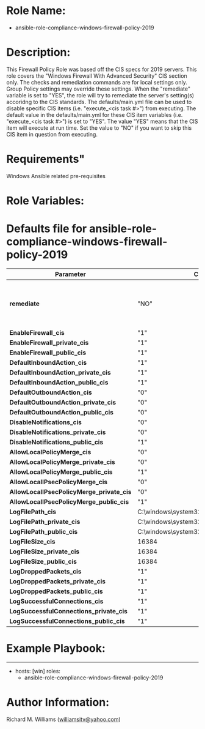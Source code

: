 # Role Name:
- ansible-role-compliance-windows-firewall-policy-2019

# Description:
This Firewall Policy Role was based off the CIS specs for 2019 servers.   This
role covers the "Windows Firewall With Advanced Security" CIS section only. The
checks and remediation commands are for local settings only. Group Policy
settings may override these settings. When the "remediate" variable is set to
"YES", the role will try to remediate the server's setting(s) accoridng to the
CIS standards.  The defaults/main.yml file can be used to disable specific CIS
items (i.e. "execute_<cis task #>") from executing. The default value in the
defaults/main.yml for these CIS item variables (i.e. "execute_<cis task #>") is
set to "YES". The value "YES" means that the CIS item will execute at run time.
Set the value to "NO" if you want to skip this CIS item in question from
executing.

# Requirements"
Windows Ansible related pre-requisites

# Role Variables:
# Defaults file for ansible-role-compliance-windows-firewall-policy-2019

Parameter | Choices/Defaults|Comments
----------|-----------------|--------
__remediate__ |"NO"| variable used to determine whether or not to remedaite.
__EnableFirewall_cis__ |"1"| CIS value.
__EnableFirewall_private_cis__ |"1"| CIS value.
__EnableFirewall_public_cis__ |"1"| CIS value.
__DefaultInboundAction_cis__ |"1"| CIS value.
__DefaultInboundAction_private_cis__ |"1"| CIS value.
__DefaultInboundAction_public_cis__ |"1"| CIS value.
__DefaultOutboundAction_cis__ |"0"| CIS value.
__DefaultOutboundAction_private_cis__ |"0"| CIS value.
__DefaultOutboundAction_public_cis__ |"0"| CIS value.
__DisableNotifications_cis__ |"0"| CIS value.
__DisableNotifications_private_cis__ |"0"| CIS value.
__DisableNotifications_public_cis__ |"1"| CIS value.
__AllowLocalPolicyMerge_cis__ |"0"| CIS value.
__AllowLocalPolicyMerge_private_cis__|"0"| CIS value.
__AllowLocalPolicyMerge_public_cis__ |"1"| CIS value.
__AllowLocalIPsecPolicyMerge_cis__ |"0"| CIS value.
__AllowLocalIPsecPolicyMerge_private_cis__ |"0"| CIS value.
__AllowLocalIPsecPolicyMerge_public_cis__ |"1"| CIS value.
__LogFilePath_cis__ |C:\windows\system32\logfiles\firewall\domainfirewall.log| CIS value.
__LogFilePath_private_cis__ |C:\windows\system32\logfiles\firewall\privatefirewall.log| CIS value.
__LogFilePath_public_cis__ |C:\windows\system32\logfiles\firewall\publicfirewall.log| CIS value.
__LogFileSize_cis__ |16384| CIS value.
__LogFileSize_private_cis__ |16384| CIS value.
__LogFileSize_public_cis__ |16384| CIS value.
__LogDroppedPackets_cis__ |"1"| CIS value.
__LogDroppedPackets_private_cis__ |"1"| CIS value.
__LogDroppedPackets_public_cis__ |"1"| CIS value.
__LogSuccessfulConnections_cis__ |"1"| CIS value.
__LogSuccessfulConnections_private_cis__ |"1"| CIS value.
__LogSuccessfulConnections_public_cis__ |"1"| CIS value.



# Example Playbook:
---
 - hosts: [win]
   roles:
   - ansible-role-compliance-windows-firewall-policy-2019


# Author Information:
Richard M. Williams (williamsitv@yahoo.com)
